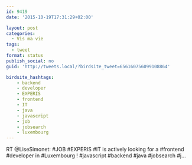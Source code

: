 ```yaml
---
id: 9419
date: '2015-10-19T17:31:29+02:00'

layout: post
categories:
  - Vis ma vie
tags:
  - tweet
format: status
publish_social: no
guid: 'http://tweets.local/?birdsite_tweet=656160756099108864'

birdsite_hashtags:
    - backend
    - developer
    - EXPERIS
    - frontend
    - IT
    - java
    - javascript
    - job
    - jobsearch
    - luxembourg
---
```


RT @LiseSimonet: #JOB #EXPERIS #IT is actively looking for a #frontend #developer in #Luxembourg ! #javascript #backend #java #jobsearch #j…